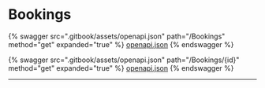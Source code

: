 # Bookings

{% swagger src=".gitbook/assets/openapi.json" path="/Bookings" method="get" expanded="true" %}
[openapi.json](.gitbook/assets/openapi.json)
{% endswagger %}

{% swagger src=".gitbook/assets/openapi.json" path="/Bookings/{id}" method="get" expanded="true" %}
[openapi.json](.gitbook/assets/openapi.json)
{% endswagger %}

***
